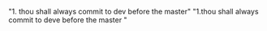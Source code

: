 "1. thou shall always commit to dev before the master" 
"1.thou shall always commit to deve before the master " 
